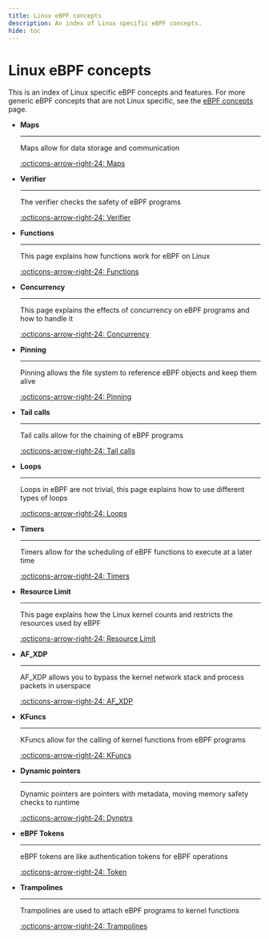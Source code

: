 ```yaml
---
title: Linux eBPF concepts
description: An index of Linux specific eBPF concepts.
hide: toc
---
```

# Linux eBPF concepts

This is an index of Linux specific eBPF concepts and features. For more generic eBPF concepts that are not Linux specific, see the [eBPF concepts](../../concepts/index.md) page.

<div class="grid cards" markdown>

-   __Maps__

    ---

    Maps allow for data storage and communication

    [:octicons-arrow-right-24: Maps](./maps.md)

-   __Verifier__

    ---

    The verifier checks the safety of eBPF programs

    [:octicons-arrow-right-24: Verifier](./verifier.md)

-  __Functions__

    ---

    This page explains how functions work for eBPF on Linux

    [:octicons-arrow-right-24: Functions](./functions.md)

-  __Concurrency__

    ---

    This page explains the effects of concurrency on eBPF programs and how to handle it

    [:octicons-arrow-right-24: Concurrency](./concurrency.md)

-  __Pinning__

    ---

    Pinning allows the file system to reference eBPF objects and keep them alive

    [:octicons-arrow-right-24: Pinning](./pinning.md)

-  __Tail calls__

    ---

    Tail calls allow for the chaining of eBPF programs

    [:octicons-arrow-right-24: Tail calls](./tail-calls.md)

-  __Loops__

    ---

    Loops in eBPF are not trivial, this page explains how to use different types of loops

    [:octicons-arrow-right-24: Loops](./loops.md)

- __Timers__

    ---

    Timers allow for the scheduling of eBPF functions to execute at a later time

    [:octicons-arrow-right-24: Timers](./timers.md)

- __Resource Limit__

    ---

    This page explains how the Linux kernel counts and restricts the resources used by eBPF

    [:octicons-arrow-right-24: Resource Limit](./resource-limit.md)

- __AF_XDP__

    ---

    AF_XDP allows you to bypass the kernel network stack and process packets in userspace

    [:octicons-arrow-right-24: AF_XDP](./af_xdp.md)

- __KFuncs__

    ---

    KFuncs allow for the calling of kernel functions from eBPF programs

    [:octicons-arrow-right-24: KFuncs](./kfuncs.md)

- __Dynamic pointers__

    ---

    Dynamic pointers are pointers with metadata, moving memory safety checks to runtime

    [:octicons-arrow-right-24: Dynptrs](./dynptrs.md)

- __eBPF Tokens__

    ---

    eBPF tokens are like authentication tokens for eBPF operations

    [:octicons-arrow-right-24: Token](./token.md)

- __Trampolines__

    ---

    Trampolines are used to attach eBPF programs to kernel functions

    [:octicons-arrow-right-24: Trampolines](./trampolines.md)

</div>
